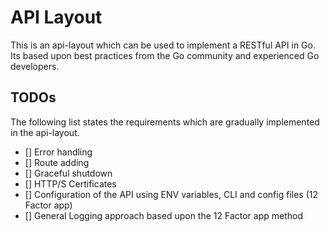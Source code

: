 # API Layout

This is an api-layout which can be used to implement a RESTful API in Go. Its based upon best practices from the Go community and experienced Go developers.

## TODOs
The following list states the requirements which are gradually implemented in
the api-layout.

- [] Error handling
- [] Route adding
- [] Graceful shutdown
- [] HTTP/S Certificates
- [] Configuration of the API using ENV variables, CLI and config files (12 Factor app)
- [] General Logging approach based upon the 12 Factor app method
